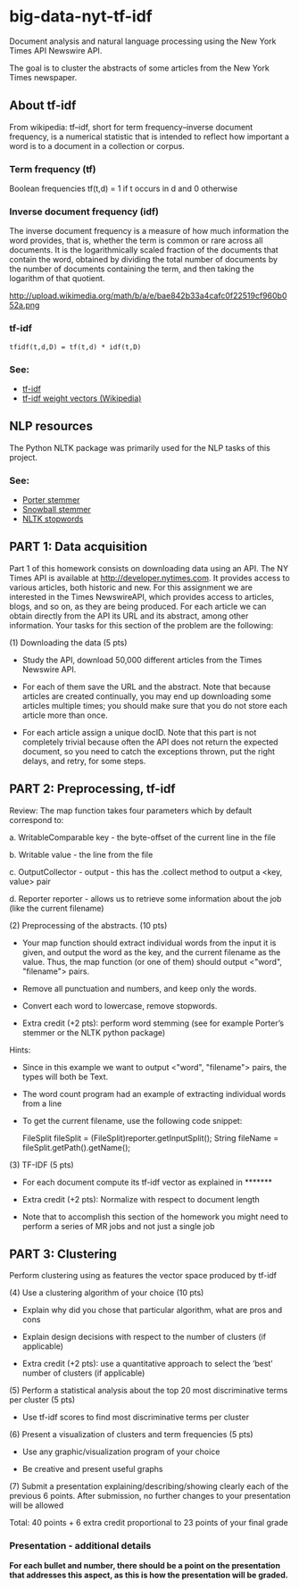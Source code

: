 big-data-nyt-tf-idf
===================

Document analysis and natural language processing using the New York Times API Newswire API.

The goal is to cluster the abstracts of some articles from the New York Times newspaper.

## About tf-idf
From wikipedia: tf–idf, short for term frequency–inverse document frequency, is a numerical statistic that is intended to reflect how important a word is to a document in a collection or corpus.

### Term frequency (tf)
Boolean frequencies
    tf(t,d) = 1 if t occurs in d and 0 otherwise

### Inverse document frequency (idf)
The inverse document frequency is a measure of how much information the word provides, that is, whether the term is common or rare across all documents. It is the logarithmically scaled fraction of the documents that contain the word, obtained by dividing the total number of documents by the number of documents containing the term, and then taking the logarithm of that quotient.

http://upload.wikimedia.org/math/b/a/e/bae842b33a4cafc0f22519cf960b052a.png

### tf-idf

    tfidf(t,d,D) = tf(t,d) * idf(t,D)

### See:
* [tf-idf](http://en.wikipedia.org/wiki/Tf%E2%80%93idf)
* [tf-idf weight vectors (Wikipedia)](http://en.wikipedia.org/wiki/Vector_space_model#Example:_tf-idf_weights)

## NLP resources
The Python NLTK package was primarily used for the NLP tasks of this project.

### See:
* [Porter stemmer](http://www.nltk.org/api/nltk.stem.html#module-nltk.stem.porter)
* [Snowball stemmer](http://www.nltk.org/api/nltk.stem.html#nltk.stem.snowball.SnowballStemmer)
* [NLTK stopwords](http://stackoverflow.com/questions/19130512/stopword-removal-with-nltk)

## PART 1: Data acquisition

Part 1 of this homework consists on downloading data using an API. The NY Times API is available at http://developer.nytimes.com. It provides access to various articles, both historic and new. For this assignment we are interested in the Times NewswireAPI, which provides access to articles, blogs, and so on, as they are being produced. For each article we can obtain directly from the API its URL and its abstract, among other information. Your tasks for this section of the problem are the following:


(1) Downloading the data (5 pts)

- Study the API, download 50,000 different articles from the Times Newswire API.

- For each of them save the URL and the abstract. Note that because articles are created continually, you may end up downloading some articles multiple times; you should make sure that you do not store each article more than once. 

- For each article assign a unique docID. Note that this part is not completely trivial because often the API does not return the expected document, so you need to catch the exceptions thrown, put the right delays, and retry, for some steps.


## PART 2: Preprocessing, tf-idf


Review: The map function takes four parameters which by default correspond to:

a. WritableComparable key - the byte-offset of the current line in the file

b. Writable value - the line from the file

c. OutputCollector - output - this has the .collect method to output a <key, value> pair

d. Reporter reporter - allows us to retrieve some information about the job (like the current filename) 


 (2) Preprocessing of the abstracts. (10 pts)

- Your map function should extract individual words from the input it is given, and output the word as the key, and the current filename as the value. Thus, the map function (or one of them) should output <"word", "filename"> pairs. 

- Remove all punctuation and numbers, and keep only the words. 

- Convert each word to lowercase, remove stopwords.

- Extra credit (+2 pts): perform word stemming (see for example Porter’s stemmer or the NLTK python package)


Hints:

* Since in this example we want to output <"word", "filename"> pairs, the types will both be Text.

* The word count program had an example of extracting individual words from a line

* To get the current filename, use the following code snippet:

    FileSplit fileSplit = (FileSplit)reporter.getInputSplit();
    String fileName = fileSplit.getPath().getName();



(3) TF-IDF (5 pts)

- For each document compute its tf-idf vector as explained in *******

- Extra credit (+2 pts): Normalize with respect to document length

* Note that to accomplish this section of the homework you might need to perform a series of MR jobs and not just a single job


## PART 3: Clustering

Perform clustering using as features the vector space produced by tf-idf

(4) Use a clustering algorithm of your choice (10 pts)

- Explain why did you chose that particular algorithm, what are pros and cons

- Explain design decisions with respect to the number of clusters (if applicable)

- Extra credit (+2 pts): use a quantitative approach to select the ‘best’ number of clusters (if applicable)



(5) Perform a statistical analysis about the top 20 most discriminative terms per cluster (5 pts)

- Use tf-idf scores to find most discriminative terms per cluster



(6) Present a visualization of clusters and term frequencies (5 pts)

- Use any graphic/visualization program of your choice

- Be creative and present useful graphs



(7) Submit a presentation explaining/describing/showing clearly each of the previous 6 points. After submission, no further changes to your presentation will be allowed



Total: 40 points + 6 extra credit proportional to 23 points of your final grade

### Presentation - additional details
**For each bullet and number, there should be a point on the presentation that addresses this aspect, as this is how the presentation will be graded.**
